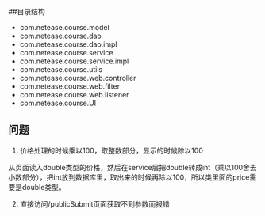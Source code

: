 ##目录结构

- com.netease.course.model
- com.netease.course.dao
- com.netease.course.dao.impl
- com.netease.course.service
- com.netease.course.service.impl
- com.netease.course.utils
- com.netease.course.web.controller
- com.netease.course.web.filter
- com.netease.course.web.listener
- com.netease.course.UI

## 问题

1. 价格处理的时候乘以100，取整数部分，显示的时候除以100

从页面读入double类型的价格，然后在service层把double转成int（乘以100舍去小数部分），把int放到数据库里，取出来的时候再除以100，所以类里面的price需要是double类型。

2. 直接访问/publicSubmit页面获取不到参数而报错
